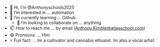 - 👋 Hi, I’m @Anthonyschools2025
- 👀 I’m interested in ... automation
- 🌱 I’m currently learning ... Github
  - 💞️ I’m looking to collaborate on ... anything
- 📫 How to reach me ... by email (Anthony.Kimble@atlasschool.com) 
- 😄 Pronouns: ... Him
- ⚡ Fun fact: ... Im a cultivator and cannabis ethusist. Im also a vocal artist.

<!---
Anthonyschools2024/Anthonyschools2024 is a ✨ special ✨ repository because its `README.md` (this file) appears on your GitHub profile.
You can click the Preview link to take a look at your changes.
--->
